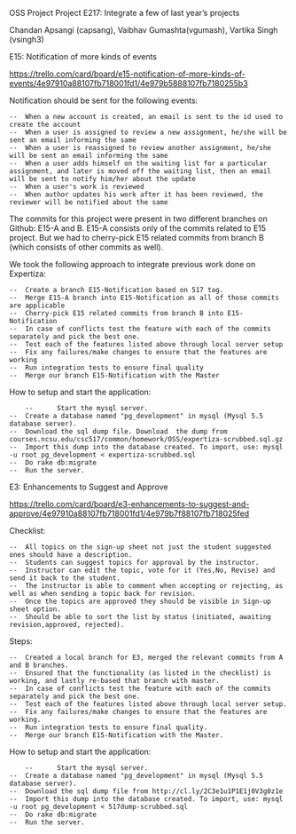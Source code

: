 OSS Project 
Project E217: Integrate a few of last year’s projects

Chandan Apsangi (capsang), Vaibhav Gumashta(vgumash), Vartika Singh (vsingh3)

E15: Notification of more kinds of events

https://trello.com/card/board/e15-notification-of-more-kinds-of-events/4e97910a88107fb718001fd1/4e979b5888107fb7180255b3

Notification should be sent for the following events:

	--	When a new account is created, an email is sent to the id used to create the account  
	--	When a user is assigned to review a new assignment, he/she will be sent an email informing the same
	--	When a user is reassigned to review another assignment, he/she will be sent an email informing the same
	--	When a user adds himself on the waiting list for a particular assignment, and later is moved off the waiting list, then an email will be sent to notify him/her about the update
	--	When a user's work is reviewed
	--	When author updates his work after it has been reviewed, the reviewer will be notified about the same

The commits for this project were present in two different branches on Github: E15-A and B. E15-A consists only of the commits related to E15 project. But we had to cherry-pick E15 related commits from branch B (which consists of other commits as well).

We took the following approach to integrate previous work done on Expertiza:

	--	Create a branch E15-Notification based on 517 tag.
	--	Merge E15-A branch into E15-Notification as all of those commits are applicable
	--	Cherry-pick E15 related commits from branch B into E15-Notification
	--	In case of conflicts test the feature with each of the commits separately and pick the best one.
	--	Test each of the features listed above through local server setup
	--	Fix any failures/make changes to ensure that the features are working
	--	Run integration tests to ensure final quality 
	--	Merge our branch E15-Notification with the Master

How to setup and start the application:
   
        --      Start the mysql server.
	--	Create a database named "pg_development" in mysql (Mysql 5.5 database server).
	--	Download the sql dump file. Download  the dump from courses.ncsu.edu/csc517/common/homework/OSS/expertiza-scrubbed.sql.gz 
	--	Import this dump into the database created. To import, use: mysql -u root pg_development < expertiza-scrubbed.sql
	--	Do rake db:migrate
	--	Run the server.

E3: Enhancements to Suggest and Approve

https://trello.com/card/board/e3-enhancements-to-suggest-and-approve/4e97910a88107fb718001fd1/4e979b7f88107fb718025fed

Checklist:

	--	All topics on the sign-up sheet not just the student suggested ones should have a description.
	--	Students can suggest topics for approval by the instructor.
	--	Instructor can edit the topic, vote for it (Yes,No, Revise) and send it back to the student.
	--	The instructor is able to comment when accepting or rejecting, as well as when sending a topic back for revision.
	--	Once the topics are approved they should be visible in Sign-up sheet option.
	--	Should be able to sort the list by status (initiated, awaiting revision,approved, rejected).

Steps:

	--	Created a local branch for E3, merged the relevant commits from A and B branches.
	--	Ensured that the functionality (as listed in the checklist) is working, and lastly re-based that branch with master. 
	--	In case of conflicts test the feature with each of the commits separately and pick the best one.
	--	Test each of the features listed above through local server setup.
	--	Fix any failures/make changes to ensure that the features are working.
	--	Run integration tests to ensure final quality.
	--	Merge our branch E15-Notification with the Master.

How to setup and start the application:

        --      Start the mysql server.
	--	Create a database named "pg_development" in mysql (Mysql 5.5 database server).
	--	Download the sql dump file from http://cl.ly/2C3e1u1P1E1j0V3g0z1e 
	--	Import this dump into the database created. To import, use: mysql -u root pg_development < 517dump-scrubbed.sql
	--	Do rake db:migrate
	--	Run the server.
